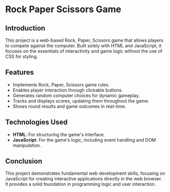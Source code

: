 # Rock Paper Scissors Game

## Introduction

This project is a web-based Rock, Paper, Scissors game that allows players to compete against the computer. Built solely with HTML and JavaScript, it focuses on the essentials of interactivity and game logic without the use of CSS for styling.

## Features

- Implements Rock, Paper, Scissors game rules.
- Enables player interaction through clickable buttons.
- Generates random computer choices for dynamic gameplay.
- Tracks and displays scores, updating them throughout the game.
- Shows round results and game outcomes in real-time.

## Technologies Used

- **HTML**: For structuring the game's interface.
- **JavaScript**: For the game's logic, including event handling and DOM manipulation.

## Conclusion

This project demonstrates fundamental web development skills, focusing on JavaScript for creating interactive applications directly in the web browser. It provides a solid foundation in programming logic and user interaction.
